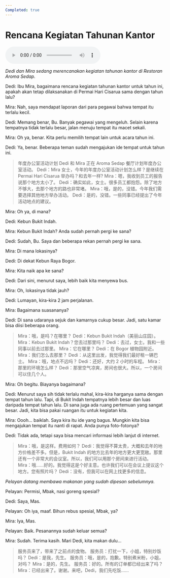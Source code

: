 ```yaml
---
Completed: true
---
```


# Rencana Kegiatan Tahunan Kantor

![U1T2 - Rencana Kegiatan Tahunan Kantor](audio/U1T2%20-%20Rencana%20Kegiatan%20Tahunan%20Kantor.m4a)

*Dedi dan Mira sedang merencanakan kegiatan tahunan kantor di Restoran Aroma Sedap.*

Dedi: Ibu Mira, bagaimana rencana kegiatan tahunan kantor untuk tahun ini, apakah akan tetap dilaksanakan di Permai Hari Cisarua sama dengan tahun lalu?

Mira: Nah, saya mendapat laporan dari para pegawai bahwa tempat itu terlalu kecil.

Dedi: Memang benar, Bu. Banyak pegawai yang mengeluh. Selain karena tempatnya tidak terlalu besar, jalan menuju tempat itu macet sekali.

Mira: Oh ya, benar. Kita perlu memilih tempat lain untuk acara tahun ini.

Dedi: Ya, benar. Beberapa teman sudah mengajukan ide tempat untuk tahun ini.

> 年度办公室活动计划
> Dedi 和 Mira 正在 Aroma Sedap 餐厅计划年度办公室活动。
> Dedi：Mira 女士，今年的年度办公室活动计划怎么样？是继续在 Permai Hari Cisarua 举办吗？和去年一样?
> Mira：嗯，我收到员工的报告说那个地方太小了。
> Dedi：确实如此，女士。很多员工都抱怨。除了地方不够大，去那个地方的路也非常堵。
> Mira：哦，是的，没错。今年我们需要选择其他地方举办活动。
> Dedi：是的，没错。一些同事已经提出了今年活动地点的建议。

Mira: Oh ya, di mana?

Dedi: Kebun Bukit Indah.

Mira: Kebun Bukit Indah? Anda sudah pernah pergi ke sana?

Dedi: Sudah, Bu. Saya dan beberapa rekan pernah pergi ke sana.

Mira: Di mana lokasinya?

Dedi: Di dekat Kebun Raya Bogor.

Mira: Kita naik apa ke sana?

Dedi: Dari sini, menurut saya, lebih baik kita menyewa bus.

Mira: Oh, lokasinya tidak jauh?

Dedi: Lumayan, kira-kira 2 jam perjalanan.

Mira: Bagaimana suasananya?

Dedi: Di sana udaranya sejuk dan kamarnya cukup besar. Jadi, satu kamar bisa diisi beberapa orang.

> Mira：哦，是吗？在哪里？
> Dedi：Kebun Bukit Indah（美丽山庄园）。
> Mira：Kebun Bukit Indah？您去过那里吗？
> Dedi：去过，女士。我和一些同事以前去过那里。
> Mira：它在哪里？
> Dedi：在 Bogor 植物园附近。
> Mira：我们怎么去那里？
> Dedi：从这里出发，我觉得我们最好租一辆巴士。
> Mira：哦，地点不远吗？
> Dedi：还好，大约 2 小时的车程。
> Mira：那里的环境怎么样？
> Dedi：那里空气凉爽，房间也很大。所以，一个房间可以住几个人。

Mira: Oh begitu. Biayanya bagaimana?

Dedi: Menurut saya sih tidak terlalu mahal, kira-kira harganya sama dengan tempat tahun lalu. Tapi, di Bukit Indah tempatnya lebih besar dan luas daripada tempat tahun lalu. Di sana juga ada ruang pertemuan yang sangat besar. Jadi, kita bisa pakai ruangan itu untuk kegiatan kita.

Mira: Oooh… baiklah. Saya kira itu ide yang bagus. Mungkin kita bisa mengajukan tempat itu nanti di rapat. Anda punya foto-fotonya?

Dedi: Tidak ada, tetapi saya bisa mencari informasi lebih lanjut di internet.

> Mira：哦，是这样。费用如何？
> Dedi：我觉得不算太贵，大概和去年的地方价格差不多。但是，Bukit Indah 的地方比去年的地方更大更宽敞。那里还有一个非常大的会议室。所以，我们可以用那个房间来进行活动。
> Mira：哦……好的。我觉得这是个好主意。也许我们可以在会议上提议这个地方。您有照片吗？
> Dedi：没有，但我可以在网上找更多的信息。

*Pelayan datang membawa makanan yang sudah dipesan sebelumnya.*

Pelayan: Permisi, Mbak, nasi goreng spesial?

Dedi: Saya, Mas.

Pelayan: Oh iya, maaf. Bihun rebus spesial, Mbak, ya?

Mira: Iya, Mas.

Pelayan: Baik. Pesanannya sudah keluar semua?

Mira: Sudah. Terima kasih. Mari Dedi, kita makan dulu...

> 服务员来了，带来了之前点的食物。
> 服务员：打扰一下，小姐，特别炒饭吗？
> Dedi：是我，先生。
> 服务员：哦，是的，抱歉。特别煮米粉，小姐，对吗？
> Mira：是的，先生。
> 服务员：好的。所有的订单都已经出来了吗？
> Mira：已经出来了。谢谢。来吧，Dedi，我们先吃饭……
